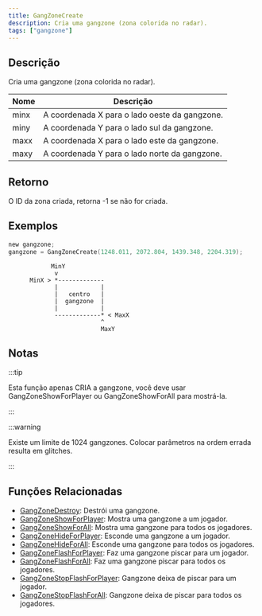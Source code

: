 ```yaml
---
title: GangZoneCreate
description: Cria uma gangzone (zona colorida no radar).
tags: ["gangzone"]
---
```


## Descrição

Cria uma gangzone (zona colorida no radar).

| Nome | Descrição                                            |
| ---- | ---------------------------------------------------- |
| minx | A coordenada X para o lado oeste da gangzone.        |
| miny | A coordenada Y para o lado sul da gangzone.          |
| maxx | A coordenada X para o lado este da gangzone.         |
| maxy | A coordenada Y para o lado norte da gangzone.        |

## Retorno

O ID da zona criada, retorna -1 se não for criada.

## Exemplos

```c
new gangzone;
gangzone = GangZoneCreate(1248.011, 2072.804, 1439.348, 2204.319);
```

```
            MinY
             v
      MinX > *-------------
             |            |
             |   centro   |
             |  gangzone  |
             |            |
             -------------* < MaxX
                          ^
                          MaxY
```

## Notas

:::tip

Esta função apenas CRIA a gangzone, você deve usar GangZoneShowForPlayer ou GangZoneShowForAll para mostrá-la.

:::

:::warning

Existe um limite de 1024 gangzones. Colocar parâmetros na ordem errada resulta em glitches.

:::

## Funções Relacionadas

- [GangZoneDestroy](GangZoneDestroy): Destrói uma gangzone.
- [GangZoneShowForPlayer](GangZoneShowForPlayer): Mostra uma gangzone a um jogador. 
- [GangZoneShowForAll](GangZoneShowForAll): Mostra uma gangzone para todos os jogadores. 
- [GangZoneHideForPlayer](GangZoneHideForPlayer): Esconde uma gangzone a um jogador. 
- [GangZoneHideForAll](GangZoneHideForAll): Esconde uma gangzone para todos os jogadores. 
- [GangZoneFlashForPlayer](GangZoneFlashForPlayer): Faz uma gangzone piscar para um jogador. 
- [GangZoneFlashForAll](GangZoneFlashForAll): Faz uma gangzone piscar para todos os jogadores. 
- [GangZoneStopFlashForPlayer](GangZoneStopFlashForPlayer): Gangzone deixa de piscar para um jogador.
- [GangZoneStopFlashForAll](GangZoneStopFlashForAll): Gangzone deixa de piscar para todos os jogadores.
